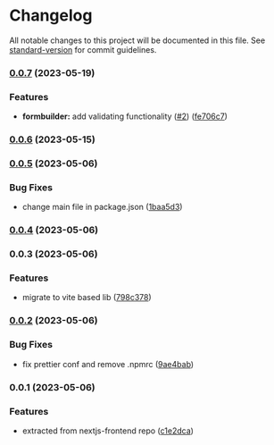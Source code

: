 # Changelog

All notable changes to this project will be documented in this file. See [standard-version](https://github.com/conventional-changelog/standard-version) for commit guidelines.

### [0.0.7](https://github.com/VitaVault/vv-components/compare/v0.0.6...v0.0.7) (2023-05-19)


### Features

* **formbuilder:** add validating functionality ([#2](https://github.com/VitaVault/vv-components/issues/2)) ([fe706c7](https://github.com/VitaVault/vv-components/commit/fe706c7572dbfa9338ae2f9b787d935c021f77ae))

### [0.0.6](https://github.com/VitaVault/vv-components/compare/v0.0.5...v0.0.6) (2023-05-15)

### [0.0.5](https://github.com/VitaVault/vv-components/compare/v0.0.4...v0.0.5) (2023-05-06)


### Bug Fixes

* change main file in package.json ([1baa5d3](https://github.com/VitaVault/vv-components/commit/1baa5d350612a8264b44b30b20f4b674fb3c2df0))

### [0.0.4](https://github.com/VitaVault/vv-components/compare/v0.0.3...v0.0.4) (2023-05-06)

### 0.0.3 (2023-05-06)


### Features

* migrate to vite based lib ([798c378](https://github.com/VitaVault/vv-components/commit/798c3788666c00094962369d9a655e51216d27c0))

### [0.0.2](https://github.com/VitaVault/vv-components/compare/v0.0.4...v0.0.2) (2023-05-06)


### Bug Fixes

* fix prettier conf and remove .npmrc ([9ae4bab](https://github.com/VitaVault/vv-components/commit/9ae4bab5be9e067102ab27a4fc37d321969db0fa))

### 0.0.1 (2023-05-06)


### Features

* extracted from nextjs-frontend repo ([c1e2dca](https://github.com/VitaVault/vv-components/commit/c1e2dca9169dc3f819547fde8aef2433d35a62c9))
